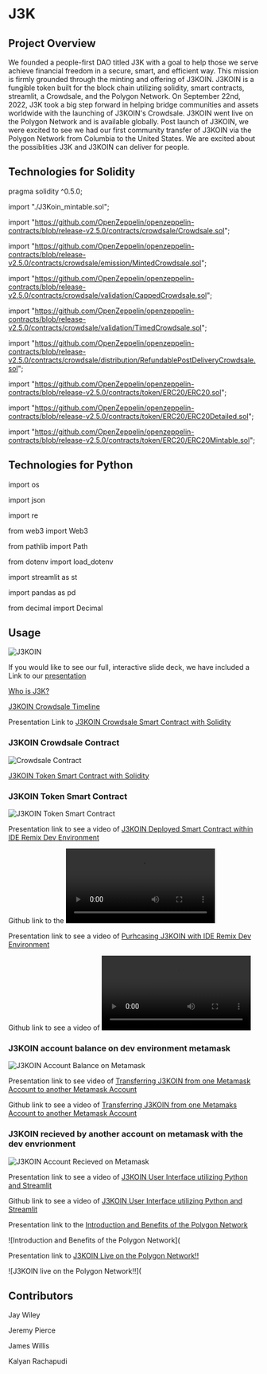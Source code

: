# J3K

## Project Overview

We founded a people-first DAO titled J3K with a goal to help those we serve achieve financial freedom in a secure, smart, and efficient way. This mission is firmly grounded through the minting and offering of J3KOIN.  J3KOIN is a fungible token built for the block chain utilizing solidity, smart contracts, streamlit, a Crowdsale, and the Polygon Network.  On September 22nd, 2022, J3K took a big step forward in helping bridge communities and assets worldwide with the launching of J3KOIN's Crowdsale.  J3KOIN went live on the Polygon Network and is available globally.  Post launch of J3KOIN, we were excited to see we had our first community transfer of J3KOIN via the Polygon Network from Columbia to the United States.  We are excited about the possiblities J3K and J3KOIN can deliver for people.    


## Technologies for Solidity

pragma solidity ^0.5.0;

import "./J3Koin_mintable.sol";

import "https://github.com/OpenZeppelin/openzeppelin-contracts/blob/release-v2.5.0/contracts/crowdsale/Crowdsale.sol";

import "https://github.com/OpenZeppelin/openzeppelin-contracts/blob/release-v2.5.0/contracts/crowdsale/emission/MintedCrowdsale.sol";

import "https://github.com/OpenZeppelin/openzeppelin-contracts/blob/release-v2.5.0/contracts/crowdsale/validation/CappedCrowdsale.sol";

import "https://github.com/OpenZeppelin/openzeppelin-contracts/blob/release-v2.5.0/contracts/crowdsale/validation/TimedCrowdsale.sol";

import "https://github.com/OpenZeppelin/openzeppelin-contracts/blob/release-v2.5.0/contracts/crowdsale/distribution/RefundablePostDeliveryCrowdsale.sol";

import "https://github.com/OpenZeppelin/openzeppelin-contracts/blob/release-v2.5.0/contracts/token/ERC20/ERC20.sol";

import "https://github.com/OpenZeppelin/openzeppelin-contracts/blob/release-v2.5.0/contracts/token/ERC20/ERC20Detailed.sol";

import "https://github.com/OpenZeppelin/openzeppelin-contracts/blob/release-v2.5.0/contracts/token/ERC20/ERC20Mintable.sol";

## Technologies for Python

import os

import json

import re

from web3 import Web3

from pathlib import Path

from dotenv import load_dotenv

import streamlit as st

import pandas as pd

from decimal import Decimal

## Usage

![J3KOIN](https://github.com/kcrachapudi/J3K/blob/main/J3Koin-Logo-small.png)

If you would like to see our full, interactive slide deck, we have included a Link to our [presentation][1]

[1]:https://www.canva.com/design/DAFMqis6x3s/h14EbDxPtMhpMsBDZAeYTw/view?utm_content=DAFMqis6x3s&utm_campaign=designshare&utm_medium=link2&utm_source=sharebutton

[Who is J3K?](https://www.canva.com/design/DAFMqis6x3s/h14EbDxPtMhpMsBDZAeYTw/view?utm_content=DAFMqis6x3s&utm_campaign=designshare&utm_medium=link2&utm_source=sharebutton#3)

[J3KOIN Crowdsale Timeline](https://www.canva.com/design/DAFMqis6x3s/h14EbDxPtMhpMsBDZAeYTw/view?utm_content=DAFMqis6x3s&utm_campaign=designshare&utm_medium=link2&utm_source=sharebutton#6)

Presentation Link to [J3KOIN Crowdsale Smart Contract with Solidity](https://www.canva.com/design/DAFMqis6x3s/h14EbDxPtMhpMsBDZAeYTw/view?utm_content=DAFMqis6x3s&utm_campaign=designshare&utm_medium=link2&utm_source=sharebutton#7)

### J3KOIN Crowdsale Contract
![Crowdsale Contract](https://github.com/kcrachapudi/J3K/blob/main/Media/J3Koin_supportingMedia/crowdsaleContract.png)

[J3KOIN Token Smart Contract with Solidity](https://www.canva.com/design/DAFMqis6x3s/h14EbDxPtMhpMsBDZAeYTw/view?utm_content=DAFMqis6x3s&utm_campaign=designshare&utm_medium=link2&utm_source=sharebutton#8)

### J3KOIN Token Smart Contract
![J3KOIN Token Smart Contract](https://github.com/kcrachapudi/J3K/blob/main/Media/J3Koin_supportingMedia/tokenContract.png)

Presentation link to see a video of [J3KOIN Deployed Smart Contract within IDE Remix Dev Environment](https://www.canva.com/design/DAFMqis6x3s/h14EbDxPtMhpMsBDZAeYTw/view?utm_content=DAFMqis6x3s&utm_campaign=designshare&utm_medium=link2&utm_source=sharebutton#9)

Github link to the ![J3KOIN Deployeed Smart Contract within IDE Remix Dev Environment](https://github.com/kcrachapudi/J3K/blob/main/Media/J3Koin_supportingMedia/deploy.mov)

Presentation link to see a video of [Purhcasing J3KOIN with IDE Remix Dev Environment](https://www.canva.com/design/DAFMqis6x3s/h14EbDxPtMhpMsBDZAeYTw/view?utm_content=DAFMqis6x3s&utm_campaign=designshare&utm_medium=link2&utm_source=sharebutton#10)

Github link to see a video of ![Purchasing J3KOIN with IDE Remix Dev Environment](https://github.com/kcrachapudi/J3K/blob/main/Media/J3Koin_supportingMedia/purchase.mov)

### J3KOIN account balance on dev environment metamask
![J3KOIN Account Balance on Metamask](https://github.com/kcrachapudi/J3K/blob/main/Media/J3Koin_supportingMedia/account7Balance.png)

Presentation link to see video of [Transferring J3KOIN from one Metamask Account to another Metamask Account](https://www.canva.com/design/DAFMqis6x3s/h14EbDxPtMhpMsBDZAeYTw/view?utm_content=DAFMqis6x3s&utm_campaign=designshare&utm_medium=link2&utm_source=sharebutton#11)

Github link to see a video of [Transferring J3KOIN from one Metamaks Account to another Metamask Account](https://github.com/kcrachapudi/J3K/blob/main/Media/J3Koin_supportingMedia/transfer.mov)

### J3KOIN recieved by another account on metamask with the dev envrionment
![J3KOIN Account Recieved on Metamask](https://github.com/kcrachapudi/J3K/blob/main/Media/J3Koin_supportingMedia/account4Recieve.png)

Presentation link to see a video of [J3KOIN User Interface utilizing Python and Streamlit](https://www.canva.com/design/DAFMqis6x3s/h14EbDxPtMhpMsBDZAeYTw/view?utm_content=DAFMqis6x3s&utm_campaign=designshare&utm_medium=link2&utm_source=sharebutton#12)

Github link to see a video of [J3KOIN User Interface utilizing Python and Streamlit](https://github.com/kcrachapudi/J3K/blob/main/Media/J3K-Streamlit-Demo.webm)

Presentation link to the [Introduction and Benefits of the Polygon Network](https://www.canva.com/design/DAFMqis6x3s/h14EbDxPtMhpMsBDZAeYTw/view?utm_content=DAFMqis6x3s&utm_campaign=designshare&utm_medium=link2&utm_source=sharebutton#13)

![Introduction and Benefits of the Polygon Network](

Presentation link to [J3KOIN Live on the Polygon Network!!](https://www.canva.com/design/DAFMqis6x3s/h14EbDxPtMhpMsBDZAeYTw/view?utm_content=DAFMqis6x3s&utm_campaign=designshare&utm_medium=link2&utm_source=sharebutton#14)

![J3KOIN live on the Polygon Network!!](


## Contributors

Jay Wiley

Jeremy Pierce

James Willis

Kalyan Rachapudi


